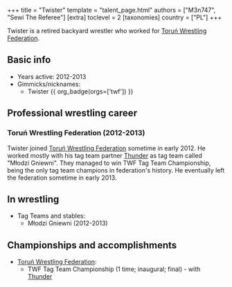 +++
title = "Twister"
template = "talent_page.html"
authors = ["M3n747", "Sewi The Referee"]
[extra]
toclevel = 2
[taxonomies]
country = ["PL"]
+++

Twister is a retired backyard wrestler who worked for [Toruń Wrestling Federation](@/o/twf.md).

## Basic info

* Years active: 2012-2013
* Gimmicks/nicknames:
  - Twister {{ org_badge(orgs=['twf']) }}

## Professional wrestling career

### Toruń Wrestling Federation (2012-2013)

Twister joined [Toruń Wrestling Federation](@/o/twf.md) sometime in early 2012. He worked mostly with his tag team partner [Thunder](@/w/thunder.md) as tag team called "Młodzi Gniewni". They managed to win TWF Tag Team Championship, being the only tag team champions in federation's history. He eventually left the federation sometime in early 2013.

## In wrestling

* Tag Teams and stables:
  - Młodzi Gniewni (2012-2013)
 
## Championships and accomplishments

* [Toruń Wrestling Federation](@/o/twf.md):
  - TWF Tag Team Championship (1 time; inaugural; final) - with [Thunder](@/w/thunder.md)
